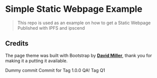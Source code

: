 Simple Static Webpage Example
=============================

> This repo is used as an example on how to get a Static Webpage Published with IPFS and ipscend

## Credits

The page theme was built with Bootstrap by [**David Miller**](https://github.com/davidtmiller), thank you for making it a putting it available.

Dummy commit
Commit for Tag 1.0.0
QA! Tag Q1